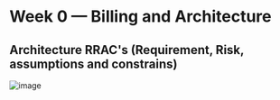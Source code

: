 # Week 0 — Billing and Architecture

## Architecture RRAC's (Requirement, Risk, assumptions and constrains)

![image](https://user-images.githubusercontent.com/30109092/226112659-6bcf3441-6395-4bf4-98e0-8403d7f5b7dc.png)
